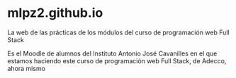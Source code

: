 # mlpz2.github.io
La web de las prácticas de los módulos del curso de programación web Full Stack

Es el Moodle de alumnos del Instituto Antonio José Cavanilles en el que estamos haciendo este curso de programación web Full Stack, de Adecco, ahora mismo

